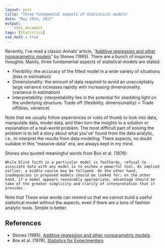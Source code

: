 ```yaml
---
layout: post
title: "Three fundamental aspects of statistical models"
date: "May 19th, 2017"
output:
    html_document
tags: [Statistics]
use_math : true
---
```


Recently, I've read a classic Annals’ article, “[Additive regression and other nonparametric models](http://digitalassets.lib.berkeley.edu/sdtr/ucb/text/33.pdf)” by Stones (1985). There are a bunch of inspiring thoughts. Mainly, three fundamental aspects of statistical models are stated:

- Flexibility: the accuracy of the fitted model in a wide variety of situations (bias in estimation)
- Dimensionality: the amount of data required to avoid an unacceptably large variance increases rapidly with increasing dimensionality. (variance in estimation)
- Interpretability: interpretability lies in the potential for shedding light on the underlying structure.
Trade off (flexibility, dimensionality) = Trade off(bias, variance)

Note that we usually follow experiences or rules of thumb to look into data, manipulate data, model data, and then turn the insights to a solution or explanation of a real-world problem. The most difficult part of solving the problem is to tell a story about what you've' found from the data analytic, i.e., to interpret the results from data modeling. There aspects, no doubt suitable in this "massive-data" era, are always kept in my mind.

Stones also quoted meaningful words from Box et al. (1978):

```
While blind faith in a particular model is foolhardy, refusal to associate data with any model is to eschew a powerful tool. As implied earlier, a middle course may be followed. On the other hand, inadequacies in proposed models should be looked for; on the other hand, if a model appears reasonably appropriate, advantage should be take of the greater simplicity and clarity of interpretation that it provides.
```

Note that These wise words can remind us that we cannot build a useful statistical model without the aspects, even if there are a tons of fashion analytic tools. Simple is better.


## References

* Stones (1985), [Additive regression and other nonparametric models](http://digitalassets.lib.berkeley.edu/sdtr/ucb/text/33.pdf).
* Box et al. (1978), [Statistics for Experimenters](http://onlinelibrary.wiley.com/doi/10.1002/aic.690250233/abstract)

